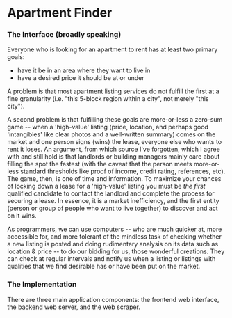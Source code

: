 # Apartment Finder

### The Interface (broadly speaking)

Everyone who is looking for an apartment to rent has at least two primary goals:

 - have it be in an area where they want to live in
 - have a desired price it should be at or under
 
A problem is that most apartment listing services do not fulfill the first at a fine granularity (i.e. "this 5-block region within a city", not merely "this city").
 
 
A second problem is that fulfilling these goals are more-or-less a zero-sum game -- when a 'high-value' listing (price, location, and perhaps good 'intangibles' like clear photos and a well-written summary) comes on the market and one person signs (wins) the lease, everyone else who wants to rent it loses.  An argument, from which source I've forgotten, which I agree with and still hold is that landlords or building managers mainly care about filling the spot the fastest (with the caveat that the person meets more-or-less standard thresholds like proof of income, credit rating, references, etc). The game, then, is one of time and information.  To maximize your chances of locking down a lease for a 'high-value' listing you must be *the first* qualified candidate to contact the landlord and complete the process for securing a lease.  In essence, it is a market inefficiency, and the first entity (person or group of people who want to live together) to discover and act on it wins.


As programmers, we can use computers -- who are much quicker at, more accessible for, and more tolerant of the mindless task of checking whether a new listing is posted and doing rudimentary analysis on its data such as location & price -- to do our bidding for us, those wonderful creations.  They can check at regular intervals and notify us when a listing or listings with qualities that we find desirable has or have been put on the market.


### The Implementation

There are three main application components: the frontend web interface, the backend web server, and the web scraper.

